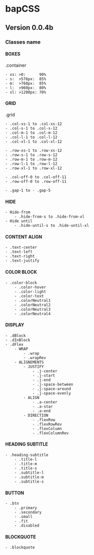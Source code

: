 # bapCSS
## Version 0.0.4b

### Classes name

#### BOXES

.container

    - xs: >0:      90%
    - s:  >576px:  85%
    - m:  >768px:  85%
    - l:  >960px:  80%
    - xl: >1200px: 70%

#### GRID

.grid

    - .col-xs-1 to .col-xs-12
    - .col-s-1 to .col-s-12
    - .col-m-1 to .col-m-12
    - .col-l-1 to .col-l-12
    - .col-xl-1 to .col-xl-12

    - .row-xs-1 to .row-xs-12
    - .row-s-1 to .row-s-12
    - .row-m-1 to .row-m-12
    - .row-l-1 to .row-l-12
    - .row-xl-1 to .row-xl-12

    - .col-off-0 to .col-off-11
    - .row-off-0 to .row-off-11

    - .gap-1 to - .gap-5

#### HIDE
    - Hide-from
        - .hide-from-s to .hide-from-xl
    - Hide until
        - .hide-until-s to .hide-until-xl


#### CONTENT ALIGN

    - .text-center
    - .text-left
    - .text-right
    - .text-justify

#### COLOR BLOCK

    - .color-block
        - .color-hover
        - .color-light
        - .color-text
        - .colorNeutral1
        - .colorNeutral2
        - .colorNeutral3
        - .colorNeutral4


#### DISPLAY
    - .dBlock
    - .dInBlock
    - .dFlex
        - WRAP
            - .wrap
            - .wrapRev
        - ALIGNEMENTS
            - JUSTIFY
                - .j-center
                - .j-start
                - .j-end
                - .j-space-between
                - .j-space-around
                - .j-space-evenly
            - ALIGN
                - .a-center
                - .a-star
                - .a-end
            - DIRECTION
                - .flexRow
                - .flexRowRev
                - .flexColumn
                - .flexColumnRev

#### HEADING SUBTITLE
    - .heading-subtitle
        - .title-l
        - .title-m
        - .title-s
        - .subtitle-l
        - .subtitle-m
        - .subtitle-s

#### BUTTON

    - .btn
        - .primary
        - .secondary
        - .small
        - .fit
        - .disabled

#### BLOCKQUOTE
    - .blockquote

